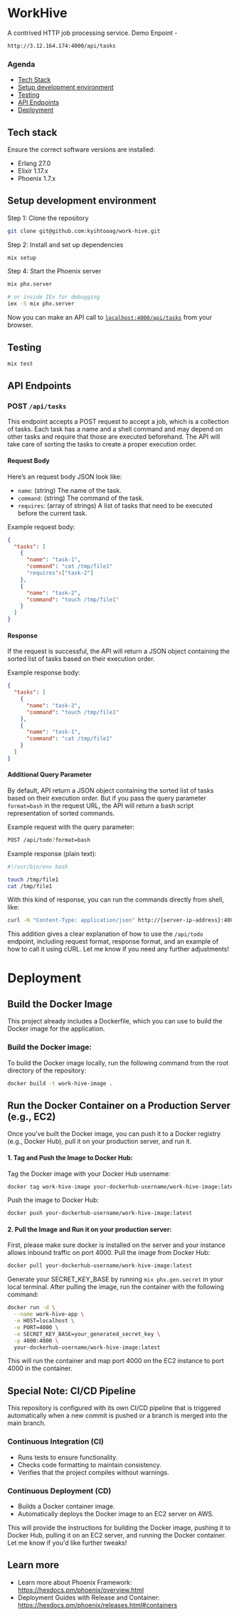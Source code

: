 # WorkHive

A contrived HTTP job processing service. Demo Enpoint - 
```bash
http://3.12.164.174:4000/api/tasks
```

### Agenda

- [Tech Stack](https://github.com/kyihtooag/work-hive#tech-stack)
- [Setup development environment](https://github.com/kyihtooag/work-hive#setup-development-environment)
- [Testing](https://github.com/kyihtooag/work-hive#testing)
- [API Endpoints](https://github.com/kyihtooag/work-hive#api-endpoints)
- [Deployment](https://github.com/kyihtooag/work-hive#deployment)

## Tech stack

Ensure the correct software versions are installed:

- Erlang 27.0
- Elixir 1.17.x
- Phoenix 1.7.x

## Setup development environment

Step 1: Clone the repository

```bash
git clone git@github.com:kyihtooag/work-hive.git
```

Step 2: Install and set up dependencies

```bash
mix setup
```

Step 4: Start the Phoenix server

```bash
mix phx.server

# or inside IEx for debugging
iex -S mix phx.server
```

Now you can make an API call to [`localhost:4000/api/tasks`](http://localhost:4000/api/tasks) from your browser.

## Testing

```bash
mix test
```

## API Endpoints

### POST `/api/tasks`

This endpoint accepts a POST request to accept a job, which is a collection of tasks. Each task has a name and a shell command and may depend on other tasks and require that those are executed beforehand. The API will take care of sorting the tasks to create a proper execution order.

#### Request Body

Here’s an request body JSON look like:

- `name`: (string) The name of the task.
- `command`: (string) The command of the task.
- `requires`: (array of strings) A list of tasks that need to be executed before the current task.

Example request body:

```json
{
  "tasks": [
    {
      "name": "task-1",
      "command": "cat /tmp/file1"
      "requires":["task-2"]
    },
    {
      "name": "task-2",
      "command": "touch /tmp/file1"
    }
  ]
}
```

#### Response

If the request is successful, the API will return a JSON object containing the sorted list of tasks based on their execution order.

Example response body:

```json
{
  "tasks": [
    {
      "name": "task-2",
      "command": "touch /tmp/file1"
    },
    {
      "name": "task-1",
      "command": "cat /tmp/file1"
    }
  ]
}
```

#### Additional Query Parameter

By default, API return a JSON object containing the sorted list of tasks based on their execution order.
But if you pass the query parameter `format=bash` in the request URL, the API will return a bash script representation of sorted commands.

Example request with the query parameter:

```bash
POST /api/todo?format=bash
```

Example response (plain text):

```bash
#!/usr/bin/env bash

touch /tmp/file1
cat /tmp/file1
```

With this kind of response, you can run the commands directly from shell, like:

```bash
curl -H "Content-Type: application/json" http://{server-ip-address}:4000/api/tasks\?format\=bash -d @mytasks.json | bash
```

This addition gives a clear explanation of how to use the `/api/todo` endpoint, including request format, response format, and an example of how to call it using cURL. Let me know if you need any further adjustments!

# Deployment

## Build the Docker Image

This project already includes a Dockerfile, which you can use to build the Docker image for the application.

### Build the Docker image:

To build the Docker image locally, run the following command from the root directory of the repository:

```bash
docker build -t work-hive-image .
```

## Run the Docker Container on a Production Server (e.g., EC2)

Once you've built the Docker image, you can push it to a Docker registry (e.g., Docker Hub), pull it on your production server, and run it.

#### 1. Tag and Push the Image to Docker Hub:

Tag the Docker image with your Docker Hub username:

```bash
docker tag work-hive-image your-dockerhub-username/work-hive-image:latest
```

Push the image to Docker Hub:

```bash
docker push your-dockerhub-username/work-hive-image:latest
```

#### 2. Pull the Image and Run it on your production server:

First, please make sure docker is installed on the server and your instance allows inbound traffic on port 4000.
Pull the image from Docker Hub:

```bash
docker pull your-dockerhub-username/work-hive-image:latest
```

Generate your SECRET_KEY_BASE by running `mix phx.gen.secret` in your local terminal.
After pulling the image, run the container with the following command:

```bash
docker run -d \
  --name work-hive-app \
  -e HOST=localhost \
  -e PORT=4000 \
  -e SECRET_KEY_BASE=your_generated_secret_key \
  -p 4000:4000 \
  your-dockerhub-username/work-hive-image:latest
```

This will run the container and map port 4000 on the EC2 instance to port 4000 in the container.

## Special Note: CI/CD Pipeline

This repository is configured with its own CI/CD pipeline that is triggered automatically when a new commit is pushed or a branch is merged into the main branch.

### Continuous Integration (CI)

- Runs tests to ensure functionality.
- Checks code formatting to maintain consistency.
- Verifies that the project compiles without warnings.

### Continuous Deployment (CD)

- Builds a Docker container image.
- Automatically deploys the Docker image to an EC2 server on AWS.

This will provide the instructions for building the Docker image, pushing it to Docker Hub, pulling it on an EC2 server, and running the Docker container.
Let me know if you'd like further tweaks!

## Learn more

- Learn more about Phoenix Framework: https://hexdocs.pm/phoenix/overview.html
- Deployment Guides with Release and Container: https://hexdocs.pm/phoenix/releases.html#containers
